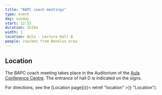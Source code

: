 ```yaml
---
title: "BAPC coach meetings"
type: event
day: sunday
start: 12:15
duration: 1h15m
width: 1
location: Aula - Lecture Hall B
people: coaches from Benelux area
---
```

## Location
The BAPC coach meeting takes place in the Auditorium of the [Aula Conference Centre](https://iamap.tudelft.nl/en/poi/aula-conference-center/).
The entrance of hall D is indicated on the signs.

For directions, see the [Location page]({{< relref "location" >}} "Location").
